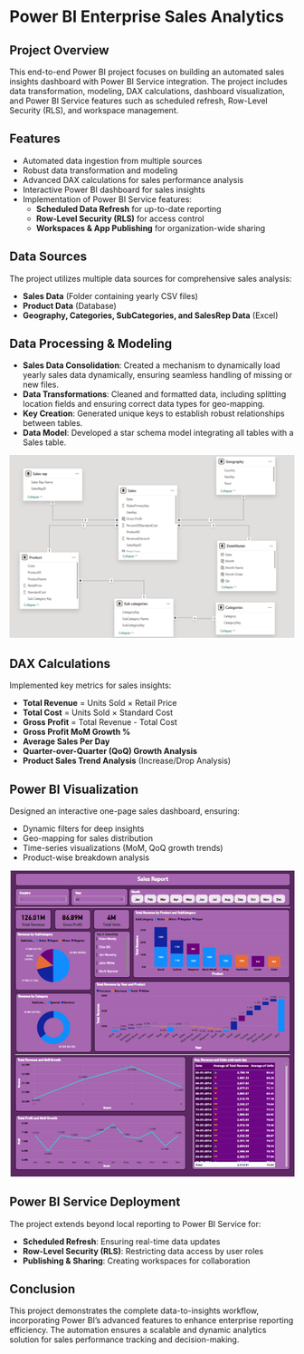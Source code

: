 # Power BI Enterprise Sales Analytics

## **Project Overview**
This end-to-end Power BI project focuses on building an automated sales insights dashboard with Power BI Service integration. The project includes data transformation, modeling, DAX calculations, dashboard visualization, and Power BI Service features such as scheduled refresh, Row-Level Security (RLS), and workspace management.

## **Features**
- Automated data ingestion from multiple sources
- Robust data transformation and modeling
- Advanced DAX calculations for sales performance analysis
- Interactive Power BI dashboard for sales insights
- Implementation of Power BI Service features:
  - **Scheduled Data Refresh** for up-to-date reporting
  - **Row-Level Security (RLS)** for access control
  - **Workspaces & App Publishing** for organization-wide sharing
  
## **Data Sources**
The project utilizes multiple data sources for comprehensive sales analysis:
- **Sales Data** (Folder containing yearly CSV files)
- **Product Data** (Database)
- **Geography, Categories, SubCategories, and SalesRep Data** (Excel)

## **Data Processing & Modeling**
- **Sales Data Consolidation**: Created a mechanism to dynamically load yearly sales data dynamically, ensuring seamless handling of missing or new files.
- **Data Transformations**: Cleaned and formatted data, including splitting location fields and ensuring correct data types for geo-mapping.
- **Key Creation**: Generated unique keys to establish robust relationships between tables.
- **Data Model**: Developed a star schema model integrating all tables with a Sales table.

![Data Model](Data%20model.png)


## **DAX Calculations**
Implemented key metrics for sales insights:
- **Total Revenue** = Units Sold × Retail Price
- **Total Cost** = Units Sold × Standard Cost
- **Gross Profit** = Total Revenue - Total Cost
- **Gross Profit MoM Growth %**
- **Average Sales Per Day**
- **Quarter-over-Quarter (QoQ) Growth Analysis**
- **Product Sales Trend Analysis** (Increase/Drop Analysis)

## **Power BI Visualization**
Designed an interactive one-page sales dashboard, ensuring:
- Dynamic filters for deep insights
- Geo-mapping for sales distribution
- Time-series visualizations (MoM, QoQ growth trends)
- Product-wise breakdown analysis

![Power BI Report](PowerrBI%20report.png)

## **Power BI Service Deployment**
The project extends beyond local reporting to Power BI Service for:
- **Scheduled Refresh**: Ensuring real-time data updates
- **Row-Level Security (RLS)**: Restricting data access by user roles
- **Publishing & Sharing**: Creating workspaces for collaboration

## **Conclusion**
This project demonstrates the complete data-to-insights workflow, incorporating Power BI’s advanced features to enhance enterprise reporting efficiency. The automation ensures a scalable and dynamic analytics solution for sales performance tracking and decision-making.

